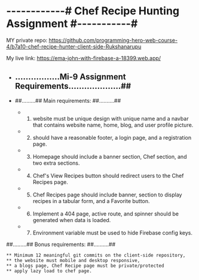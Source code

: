 
# ------------# Chef Recipe Hunting Assignment #-----------#
MY private repo: https://github.com/programming-hero-web-course-4/b7a10-chef-recipe-hunter-client-side-Rukshanarupu

My live link: https://ema-john-with-firebase-a-18399.web.app/

* ## .................Mi-9 Assignment Requirements....................##
* ##.........## Main requirements: ##..........##

    * 1. website must be unique design with unique name and a navbar that contains website name, home, blog, and user profile picture.
    * 2. should have a reasonable footer, a login page, and a registration page.
    * 3. Homepage should include a banner section, Chef section, and two extra sections.
    * 4. Chef's View Recipes button should redirect users to the Chef Recipes page.
    * 5. Chef Recipes page should include banner, section to display recipes in a tabular form, and a Favorite button.
    * 6. Implement a 404 page, active route, and spinner should be generated when data is loaded.
    * 7. Environment variable must be used to hide Firebase config keys.

##.........## Bonus requirements: ##..........##

    ** Minimum 12 meaningful git commits on the client-side repository, 
    ** the website must mobile and desktop responsive, 
    ** a blogs page, Chef Recipe page must be private/protected
    ** apply lazy load to chef page.



